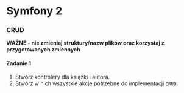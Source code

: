 #  Symfony 2
### CRUD

**WAŻNE -  nie zmieniaj struktury/nazw plików oraz korzystaj z przygotowanych zmiennych**

#### Zadanie 1

1. Stwórz kontrolery dla książki i autora.
2. Stwórz w nich wszystkie akcje potrzebne do implementacji `CRUD`.
